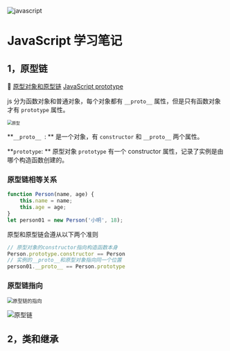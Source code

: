 ![javascript](https://tutorialmemo.com/wp-content/uploads/2021/01/JavaScript.jpg)

# JavaScript 学习笔记

## 1，原型链

:link: [原型对象和原型链](https://zhuanlan.zhihu.com/p/294808520)  [JavaScript prototype](https://medium.com/free-code-camp/a-beginners-guide-to-javascript-s-prototype-9c049fe7b34)

js 分为函数对象和普通对象，每个对象都有 `__proto__` 属性，但是只有函数对象才有 `prototype` 属性。

<img src="https://pic2.zhimg.com/80/v2-d63c2286055739a5e9eaf3f053292971_720w.jpg" alt="原型" style="zoom:67%;" />

**`__proto__ `: ** 是一个对象，有 `constructor` 和 `__proto__` 两个属性。

**`prototype`: ** 原型对象 `prototype` 有一个 constructor 属性，记录了实例是由哪个构造函数创建的。

### 原型链相等关系

```js
function Person(name, age) {
    this.name = name;
    this.age = age;
}
let person01 = new Person('小明', 18);
```

原型和原型链会遵从以下两个准则

```js
// 原型对象的constructor指向构造函数本身
Person.prototype.constructor == Person
// 实例的__proto__和原型对象指向同一个位置
person01.__proto__ == Person.prototype 
```



### 原型链指向

<img src="https://pic4.zhimg.com/80/v2-d8ce9f160ae28fd2f068b4bccf3bf013_720w.jpg" alt="原型链的指向" style="zoom: 80%;" />



![原型链](https://user-gold-cdn.xitu.io/2019/11/6/16e3fec6c1fb209e?imageView2/0/w/1280/h/960/format/webp/ignore-error/1)



## 2，类和继承









